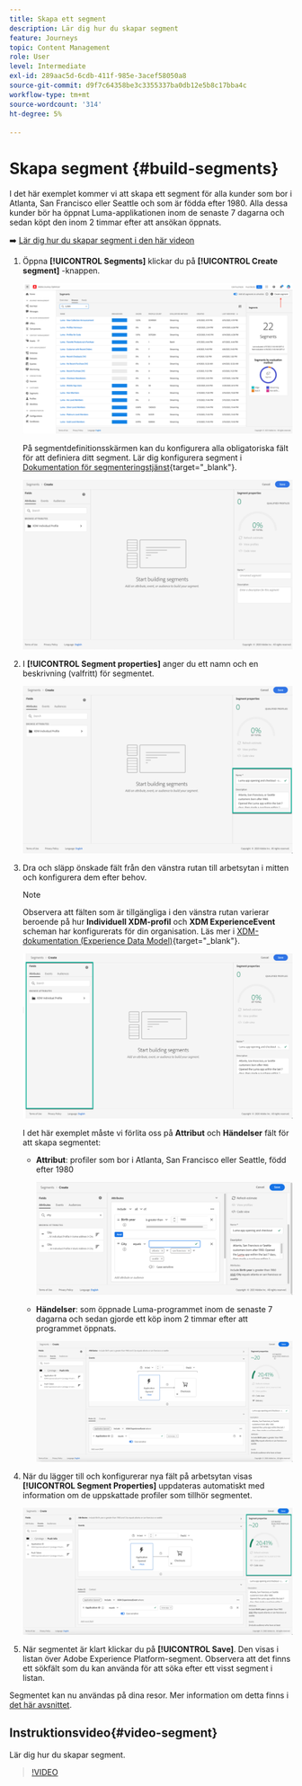 ```yaml
---
title: Skapa ett segment
description: Lär dig hur du skapar segment
feature: Journeys
topic: Content Management
role: User
level: Intermediate
exl-id: 289aac5d-6cdb-411f-985e-3acef58050a8
source-git-commit: d9f7c64358be3c3355337ba0db12e5b8c17bba4c
workflow-type: tm+mt
source-wordcount: '314'
ht-degree: 5%

---
```


# Skapa segment {#build-segments}

I det här exemplet kommer vi att skapa ett segment för alla kunder som bor i Atlanta, San Francisco eller Seattle och som är födda efter 1980. Alla dessa kunder bör ha öppnat Luma-applikationen inom de senaste 7 dagarna och sedan köpt den inom 2 timmar efter att ansökan öppnats.

➡️ [Lär dig hur du skapar segment i den här videon](#video-segment)

1. Öppna **[!UICONTROL Segments]** klickar du på **[!UICONTROL Create segment]** -knappen.

   ![](assets/create-segment.png)

   På segmentdefinitionsskärmen kan du konfigurera alla obligatoriska fält för att definiera ditt segment. Lär dig konfigurera segment i [Dokumentation för segmenteringstjänst](https://experienceleague.adobe.com/docs/experience-platform/segmentation/ui/overview.html){target=&quot;_blank&quot;}.

   ![](assets/segment-builder.png)

1. I **[!UICONTROL Segment properties]** anger du ett namn och en beskrivning (valfritt) för segmentet.

   ![](assets/segment-properties.png)

1. Dra och släpp önskade fält från den vänstra rutan till arbetsytan i mitten och konfigurera dem efter behov.

   >[!NOTE]
   >
   >Observera att fälten som är tillgängliga i den vänstra rutan varierar beroende på hur **Individuell XDM-profil** och **XDM ExperienceEvent** scheman har konfigurerats för din organisation.  Läs mer i [XDM-dokumentation (Experience Data Model)](https://experienceleague.adobe.com/docs/experience-platform/xdm/home.html?lang=sv){target=&quot;_blank&quot;}.

   ![](assets/drag-fields.png)

   I det här exemplet måste vi förlita oss på **Attribut** och **Händelser** fält för att skapa segmentet:

   * **Attribut**: profiler som bor i Atlanta, San Francisco eller Seattle, född efter 1980

      ![](assets/add-attributes.png)

   * **Händelser**: som öppnade Luma-programmet inom de senaste 7 dagarna och sedan gjorde ett köp inom 2 timmar efter att programmet öppnats.

      ![](assets/add-events.png)

1. När du lägger till och konfigurerar nya fält på arbetsytan visas **[!UICONTROL Segment Properties]** uppdateras automatiskt med information om de uppskattade profiler som tillhör segmentet.

   ![](assets/segment-estimate.png)

1. När segmentet är klart klickar du på **[!UICONTROL Save]**. Den visas i listan över Adobe Experience Platform-segment. Observera att det finns ett sökfält som du kan använda för att söka efter ett visst segment i listan.

Segmentet kan nu användas på dina resor. Mer information om detta finns i [det här avsnittet](../segment/about-segments.md).

## Instruktionsvideo{#video-segment}

Lär dig hur du skapar segment.

>[!VIDEO](https://video.tv.adobe.com/v/334281?quality=12)
